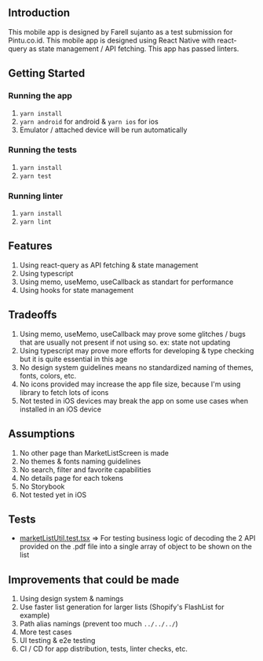 ## Introduction
This mobile app is designed by Farell sujanto as a test submission for Pintu.co.id. This mobile app is designed using React Native with react-query as state management / API fetching.
This app has passed linters.

## Getting Started
### Running the app
1. `yarn install`
2. `yarn android` for android & `yarn ios` for ios
3. Emulator / attached device will be run automatically

### Running the tests
1. `yarn install`
2. `yarn test`

### Running linter
1. `yarn install`
2. `yarn lint`

## Features
1. Using react-query as API fetching & state management
2. Using typescript
5. Using memo, useMemo, useCallback as standart for performance
6. Using hooks for state management

## Tradeoffs
1. Using memo, useMemo, useCallback may prove some glitches / bugs that are usually not present if not using so. ex: state not updating
2. Using typescript may prove more efforts for developing & type checking but it is quite essential in this age
3. No design system guidelines means no standardized naming of themes, fonts, colors, etc.
4. No icons provided may increase the app file size, because I'm using library to fetch lots of icons
5. Not tested in iOS devices may break the app on some use cases when installed in an iOS device

## Assumptions
1. No other page than MarketListScreen is made
2. No themes & fonts naming guidelines
3. No search, filter and favorite capabilities
4. No details page for each tokens
5. No Storybook
6. Not tested yet in iOS

## Tests 
- [marketListUtil.test.tsx](/__tests__/marketListUtil.test.tsx) => For testing business logic of decoding the 2 API provided on the .pdf file into a single array of object to be shown on the list

## Improvements that could be made
1. Using design system & namings
2. Use faster list generation for larger lists (Shopify's FlashList for example)
3. Path alias namings (prevent too much `../../../`)
4. More test cases
5. UI testing & e2e testing
6. CI / CD for app distribution, tests, linter checks, etc.
